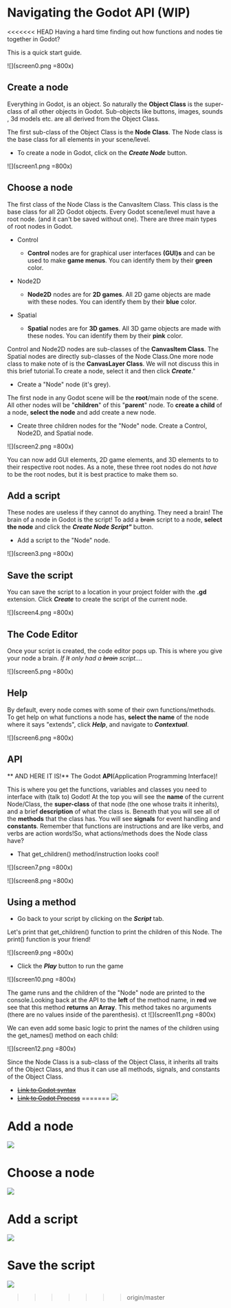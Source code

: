 # Navigating the Godot API (WIP)

<<<<<<< HEAD
Having a hard time finding out how functions and nodes tie together in Godot?

This is a quick start guide.

![](screen0.png =800x)

## Create a node

Everything in Godot, is an object. So naturally the **Object Class** is the super-class of all other objects in Godot. Sub-objects like buttons, images, sounds , 3d models etc. are all derived from the Object Class.

The first sub-class of the Object Class is the **Node Class**. The Node class is the base class for all elements in your scene/level. 

- To create a node in Godot, click on the ***Create Node*** button.

![](screen1.png =800x)

## Choose a node

The first class of the Node Class is the CanvasItem Class. This class is the base class for all 2D Godot objects. Every Godot scene/level must have a root node. (and it can't be saved without one). There are three main types of root nodes in Godot.

- Control
	- **Control** nodes are for graphical user interfaces **(GUI)s** and can be used to make **game menus**. You can identify them by their **green** color.
	
- Node2D
	- **Node2D** nodes are for **2D games**. All 2D game objects are made with these nodes. You can identify them by their **blue** color.

- Spatial
	- **Spatial** nodes are for **3D games**. All 3D game objects are made with these nodes. You can identify them by their **pink** color.  

Control and Node2D nodes are sub-classes of the **CanvasItem Class**. The Spatial nodes are directly sub-classes of the Node Class.One more node class to make note of is the **CanvasLayer Class**. We will not discuss this in this brief tutorial.To create a node, select it and then click ***Create***."

- Create a "Node" node (it's grey).

The first node in any Godot scene will be the **root**/main node of the scene. All other nodes will be "**children**" of this "**parent**" node. To **create a child** of a node, **select the  node** and add create a new node.

- Create three children nodes for the "Node" node. Create a Control, Node2D, and Spatial node.

![](screen2.png =800x)

You can now add GUI elements, 2D game elements, and 3D elements to to their respective root nodes. As a note, these three root nodes do not *have* to be the root nodes, but it is best practice to make them so.

## Add a script
These nodes are useless if they cannot do anything. They need a brain! The brain of a node in Godot is the script! To add a ~~brain~~ script to a node, **select the node** and click the ***Create Node Script"*** button.

- Add a script to the "Node" node.

![](screen3.png =800x)

## Save the script

You can save the script to a location in your project folder with the **.gd** extension. Click ***Create*** to create the script of the current node.

![](screen4.png =800x)

## The Code Editor

Once your script is created, the code editor pops up. This is where you give your node a brain. *If I~~t~~ only had a ~~brain~~ script....*

![](screen5.png =800x)

## Help

By default, every node comes with some of their own functions/methods. To get help on what functions a node has, **select the name** of the node where it says "extends", click ***Help***, and navigate to ***Contextual***.

![](screen6.png =800x)

## API

** AND HERE IT IS!** The Godot **API**(Application Programming Interface)!

This is where you get the functions, variables and classes you need to interface with (talk to) Godot! At the top you will see the **name** of the current Node/Class, the **super-class** of that node (the one whose traits it inherits), and a brief **description** of what the class is. Beneath that you will see all of the **methods** that the class has. You will see **signals** for event handling and **constants**. Remember that functions are instructions and are like verbs, and verbs are action words!So, what actions/methods does the Node class have?

- That get_children() method/instruction looks cool!

![](screen7.png =800x)

![](screen8.png =800x)

## Using a method

- Go back to your script by clicking on the ***Script*** tab.

Let's print that get_children() function to print the children of this Node. The print() function is your friend!

![](screen9.png =800x)

- Click the ***Play*** button to run the game

![](screen10.png =800x)

The game runs and the children of the "Node" node are printed to the console.Looking back at the API to the **left** of the method name, in **red** we see that this method **returns** an **Array**. This method takes no arguments (there are no values inside of the parenthesis).
ct 
![](screen11.png =800x)

We can even add some basic logic to print the names of the children using the get_names() method on each child:

![](screen12.png =800x)

Since the Node Class is a sub-class of the Object Class, it inherits all traits of the Object Class, and thus it can use all methods, signals, and constants of the Object Class.

- ~~[Link to Godot syntax]()~~
- ~~[Link to Godot Process]()~~
=======
![](screen0.png)

# Add a node
![](screen1.png)

# Choose a node
![](screen2.png)

# Add a script
![](screen3.png)

# Save the script
![](screen4.png)
>>>>>>> origin/master
